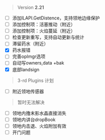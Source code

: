  > Version **2.21**
 - [ ] 添加ILAPI.GetDistence，支持领地边缘保护
 - [ ] 添加控制项：活塞推动（附近）
 - [ ] 添加控制项：火焰蔓延（附近）
 - [ ] 检查更新重写，支持自动更新与统计
 - [ ] 滞留药水（附近）
 - [x] 药水报错
 - [ ] 完善oplmgr选项
 - [ ] 自动写owners,data +bak
 - [x] 底部landsign

 > 3-rd Plugins 计划
 - [ ] 附近领地传感器

 > 暂时无法解决
 - [ ] 领地内撸末影水晶直接消失
 - [ ] 领地内讲台dropBook
 - [ ] 领地内击退、火焰附加有效
 - [ ] 开门问题
